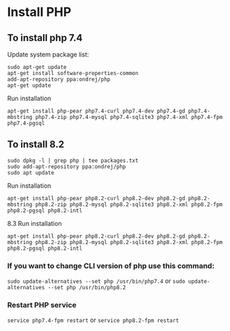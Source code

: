 # Install PHP


## To install php 7.4

Update system package list:
```
sudo apt-get update
apt-get install software-properties-common
add-apt-repository ppa:ondrej/php
apt-get update
```
Run installation
```
apt-get install php-pear php7.4-curl php7.4-dev php7.4-gd php7.4-mbstring php7.4-zip php7.4-mysql php7.4-sqlite3 php7.4-xml php7.4-fpm php7.4-pgsql
```

## To install 8.2

```
sudo dpkg -l | grep php | tee packages.txt
sudo add-apt-repository ppa:ondrej/php 
sudo apt update
```
Run installation
```
apt-get install php-pear php8.2-curl php8.2-dev php8.2-gd php8.2-mbstring php8.2-zip php8.2-mysql php8.2-sqlite3 php8.2-xml php8.2-fpm php8.2-pgsql php8.2-intl
```

8.3 Run installation
```
apt-get install php-pear php8.2-curl php8.2-dev php8.2-gd php8.2-mbstring php8.2-zip php8.2-mysql php8.2-sqlite3 php8.2-xml php8.2-fpm php8.2-pgsql php8.2-intl
```

 ### If you want to change CLI version of php use this command: 
 
`sudo update-alternatives --set php /usr/bin/php7.4` or `sudo update-alternatives --set php /usr/bin/php8.2`

### Restart PHP service

`service php7.4-fpm restart` or `service php8.2-fpm restart`
